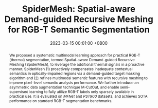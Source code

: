 ---
title:          "SpiderMesh: Spatial-aware Demand-guided Recursive Meshing for RGB-T Semantic Segmentation"
date:           2023-03-15 00:01:00 +0800
selected:       true
pub:            "[TechReport'2023] SOTA on RGB-T segmentation benchmarks"
# pub_pre:        "Submitted to "
# pub_post:       'Under review.'
# pub_last:       ' <span class="badge badge-pill badge-publication badge-success">Spotlight</span>'
pub_date:       "2023"
abstract: >-
  <p>
  We proposed a systematic multimodal learning approach for practical RGB-T (thermal) segmentation, termed Spatial-aware Demand-guided Recursive Meshing (SpiderMesh), to leverage the additional thermal signals in a proactive manner. SpiderMesh (1) proactively compensates inadequate contextual semantics in optically-impaired regions via a demand-guided target masking algorithm and (2) refines multimodal semantic features with recursive meshing to improve pixel-level semantic analysis performance. We further introduce an asymmetric data augmentation technique M-CutOut, and enable semi-supervised learning to fully utilize RGB-T labels only sparsely available in practical use. It is evaluated on <em> MFNet</em> and <em> PST900</em> datasets, and achieves SOTA performance on standard RGB-T segmentation benchmarks.
  </p>
cover:          /assets/images/covers_researches/SpiderMesh.png
authors:
  - Siqi Fan
  - Zhe Wang
  - Yan Wang
  - Jingjing Liu
links:
  Paper: https://arxiv.org/pdf/2303.08692.pdf
  Code: https://github.com/leofansq/SpiderMesh
---
